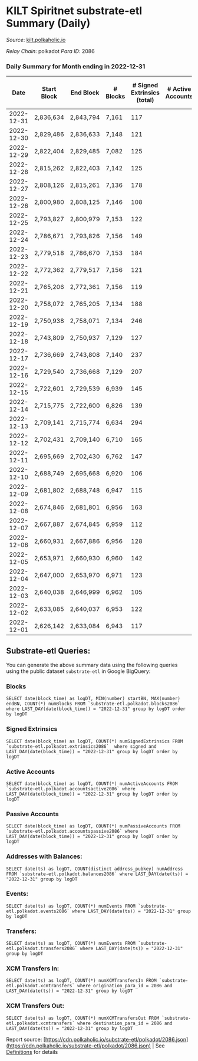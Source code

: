 # KILT Spiritnet substrate-etl Summary (Daily)

_Source_: [kilt.polkaholic.io](https://kilt.polkaholic.io)

*Relay Chain*: polkadot
*Para ID*: 2086



### Daily Summary for Month ending in 2022-12-31


| Date | Start Block | End Block | # Blocks | # Signed Extrinsics (total) | # Active Accounts | # Passive | # New | # Addresses with Balances | # Events | # Transfers | # XCM Transfers In | # XCM Transfers Out | Issues | 
| ---- | ----------- | --------- | -------- | --------------------------- | ----------------- | --------- | ----- | ------------------------- | -------- | ----------- | ------------------ | ------------------- | ------ |
| 2022-12-31 | 2,836,634 | 2,843,794 | 7,161 | 117 |  |  |  | 17,633 | 29,682 | 50  |   |   |  |
| 2022-12-30 | 2,829,486 | 2,836,633 | 7,148 | 121 |  |  |  | 17,628 | 29,647 | 38  |   |   |  |
| 2022-12-29 | 2,822,404 | 2,829,485 | 7,082 | 125 |  |  |  | 17,620 | 29,411 | 32  |   |   |  |
| 2022-12-28 | 2,815,262 | 2,822,403 | 7,142 | 125 |  |  |  | 17,614 | 29,680 | 33  |   |   |  |
| 2022-12-27 | 2,808,126 | 2,815,261 | 7,136 | 178 |  |  |  | 17,608 | 30,002 | 86  |   |   |  |
| 2022-12-26 | 2,800,980 | 2,808,125 | 7,146 | 108 |  |  |  | 17,604 | 29,510 | 36  |   |   |  |
| 2022-12-25 | 2,793,827 | 2,800,979 | 7,153 | 122 |  |  |  | 17,604 | 29,673 | 54  |   |   |  |
| 2022-12-24 | 2,786,671 | 2,793,826 | 7,156 | 149 |  |  |  | 17,593 | 29,945 | 76  |   |   |  |
| 2022-12-23 | 2,779,518 | 2,786,670 | 7,153 | 184 |  |  |  | 17,579 | 30,252 | 105  |   |   |  |
| 2022-12-22 | 2,772,362 | 2,779,517 | 7,156 | 121 |  |  |  | 17,566 | 29,672 | 48  |   |   |  |
| 2022-12-21 | 2,765,206 | 2,772,361 | 7,156 | 119 |  |  |  | 17,563 | 29,631 | 39  |   |   |  |
| 2022-12-20 | 2,758,072 | 2,765,205 | 7,134 | 188 |  |  |  | 17,556 | 30,140 | 60  |   |   |  |
| 2022-12-19 | 2,750,938 | 2,758,071 | 7,134 | 246 |  |  |  | 17,548 | 30,577 | 130  |   |   |  |
| 2022-12-18 | 2,743,809 | 2,750,937 | 7,129 | 127 |  |  |  | 17,525 | 29,613 | 45  |   |   |  |
| 2022-12-17 | 2,736,669 | 2,743,808 | 7,140 | 237 |  |  |  | 17,516 | 30,519 | 138  |   |   |  |
| 2022-12-16 | 2,729,540 | 2,736,668 | 7,129 | 207 |  |  |  | 17,501 | 30,279 | 86  |   |   |  |
| 2022-12-15 | 2,722,601 | 2,729,539 | 6,939 | 145 |  |  |  | 17,489 | 28,997 | 52  |   |   |  |
| 2022-12-14 | 2,715,775 | 2,722,600 | 6,826 | 139 |  |  |  | 17,480 | 28,513 | 38  |   |   |  |
| 2022-12-13 | 2,709,141 | 2,715,774 | 6,634 | 294 |  |  |  | 17,475 | 28,805 | 207  |   |   |  |
| 2022-12-12 | 2,702,431 | 2,709,140 | 6,710 | 165 |  |  |  | 17,465 | 28,271 | 63  |   |   |  |
| 2022-12-11 | 2,695,669 | 2,702,430 | 6,762 | 147 |  |  |  | 17,455 | 28,309 | 49  |   |   |  |
| 2022-12-10 | 2,688,749 | 2,695,668 | 6,920 | 106 |  |  |  |  | 28,596 | 42  |   |   |  |
| 2022-12-09 | 2,681,802 | 2,688,748 | 6,947 | 115 |  |  |  | 17,430 | 28,764 | 29  |   |   |  |
| 2022-12-08 | 2,674,846 | 2,681,801 | 6,956 | 163 |  |  |  | 17,427 | 29,179 | 83  |   |   |  |
| 2022-12-07 | 2,667,887 | 2,674,845 | 6,959 | 112 |  |  |  | 17,421 | 28,769 | 37  |   |   |  |
| 2022-12-06 | 2,660,931 | 2,667,886 | 6,956 | 128 |  |  |  | 17,419 | 28,886 | 49  |   |   |  |
| 2022-12-05 | 2,653,971 | 2,660,930 | 6,960 | 142 |  |  |  | 17,412 | 355,381 | 65  |   |   |  |
| 2022-12-04 | 2,647,000 | 2,653,970 | 6,971 | 123 |  |  |  | 17,402 | 530,638 | 50  | 1  |   |  |
| 2022-12-03 | 2,640,038 | 2,646,999 | 6,962 | 105 |  |  |  | 17,394 | 529,776 | 61  |   |   |  |
| 2022-12-02 | 2,633,085 | 2,640,037 | 6,953 | 122 |  |  |  | 17,379 | 529,202 | 69  |   |   |  |
| 2022-12-01 | 2,626,142 | 2,633,084 | 6,943 | 117 |  |  |  | 17,367 | 528,503 | 54  |   |   |  |

## Substrate-etl Queries:
You can generate the above summary data using the following queries using the public dataset `substrate-etl` in Google BigQuery:


### Blocks
```
SELECT date(block_time) as logDT, MIN(number) startBN, MAX(number) endBN, COUNT(*) numBlocks FROM `substrate-etl.polkadot.blocks2086`  where LAST_DAY(date(block_time)) = "2022-12-31" group by logDT order by logDT
```


### Signed Extrinsics
```
SELECT date(block_time) as logDT, COUNT(*) numSignedExtrinsics FROM `substrate-etl.polkadot.extrinsics2086`  where signed and LAST_DAY(date(block_time)) = "2022-12-31" group by logDT order by logDT
```


### Active Accounts
```
SELECT date(block_time) as logDT, COUNT(*) numActiveAccounts FROM `substrate-etl.polkadot.accountsactive2086` where LAST_DAY(date(block_time)) = "2022-12-31" group by logDT order by logDT
```


### Passive Accounts
```
SELECT date(block_time) as logDT, COUNT(*) numPassiveAccounts FROM `substrate-etl.polkadot.accountspassive2086` where LAST_DAY(date(block_time)) = "2022-12-31" group by logDT order by logDT
```


### Addresses with Balances:
```
SELECT date(ts) as logDT, COUNT(distinct address_pubkey) numAddress FROM `substrate-etl.polkadot.balances2086` where LAST_DAY(date(ts)) = "2022-12-31" group by logDT
```


### Events:
```
SELECT date(ts) as logDT, COUNT(*) numEvents FROM `substrate-etl.polkadot.events2086` where LAST_DAY(date(ts)) = "2022-12-31" group by logDT
```


### Transfers:
```
SELECT date(ts) as logDT, COUNT(*) numEvents FROM `substrate-etl.polkadot.transfers2086` where LAST_DAY(date(ts)) = "2022-12-31" group by logDT
```


### XCM Transfers In:
```
SELECT date(ts) as logDT, COUNT(*) numXCMTransfersIn FROM `substrate-etl.polkadot.xcmtransfers` where origination_para_id = 2086 and LAST_DAY(date(ts)) = "2022-12-31" group by logDT
```


### XCM Transfers Out:
```
SELECT date(ts) as logDT, COUNT(*) numXCMTransfersOut FROM `substrate-etl.polkadot.xcmtransfers` where destination_para_id = 2086 and LAST_DAY(date(ts)) = "2022-12-31" group by logDT
```



Report source: [https://cdn.polkaholic.io/substrate-etl/polkadot/2086.json](https://cdn.polkaholic.io/substrate-etl/polkadot/2086.json) | See [Definitions](/DEFINITIONS.md) for details
